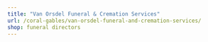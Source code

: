 ```yaml
---
title: "Van Orsdel Funeral & Cremation Services"
url: /coral-gables/van-orsdel-funeral-and-cremation-services/
shop: funeral directors
---
```

